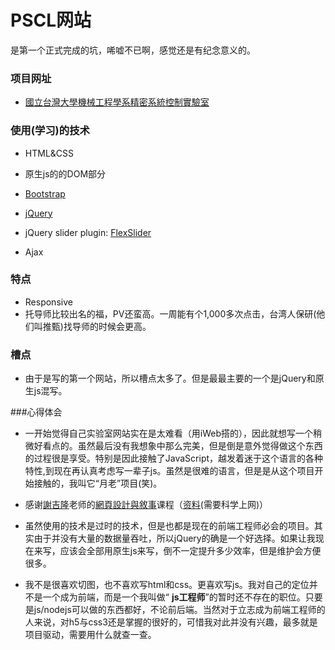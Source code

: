 # PSCL网站

是第一个正式完成的坑，唏嘘不已啊，感觉还是有纪念意义的。

### 项目网址

- [國立台灣大學機械工程學系精密系統控制實驗室](http://pscl.me.ntu.edu.tw)

### 使用(学习)的技术

- HTML&CSS


- 原生js的的DOM部分
- [Bootstrap](https://github.com/twbs/bootstrap)
- [jQuery](https://github.com/jquery/jquery)
- jQuery slider plugin: [FlexSlider](https://github.com/woocommerce/FlexSlider)
- Ajax

### 特点

- Responsive
- 托导师比较出名的福，PV还蛮高。一周能有个1,000多次点击，台湾人保研(他们叫推甄)找导师的时候会更高。

### 槽点

- 由于是写的第一个网站，所以槽点太多了。但是最最主要的一个是jQuery和原生js混写。

###心得体会

- 一开始觉得自己实验室网站实在是太难看（用iWeb搭的），因此就想写一个稍微好看点的。虽然最后没有我想象中那么完美，但是倒是意外觉得做这个东西的过程很是享受。特别是因此接触了JavaScript，越发着迷于这个语言的各种特性,到现在再认真考虑写一辈子js。虽然是很难的语言，但是是从这个项目开始接触的，我叫它“月老”项目(笑)。

- 感谢[謝吉隆](http://web.ntnu.edu.tw/~jirlong/)老师的[網頁設計與敘事](https://ceiba.ntu.edu.tw/modules/index.php?csn=217551&default_fun=info&current_lang=chinese)课程（[资料](https://paper.dropbox.com/doc/Web105-NTU-Syllabus-izEQhTCoefnjGXjdbRo8b)(需要科学上网)）

- 虽然使用的技术是过时的技术，但是也都是现在的前端工程师必会的项目。其实由于并没有大量的数据量吞吐，所以jQuery的确是一个好选择。如果让我现在来写，应该会全部用原生js来写，倒不一定提升多少效率，但是维护会方便很多。

- 我不是很喜欢切图，也不喜欢写html和css。更喜欢写js。我对自己的定位并不是一个成为前端，而是一个我叫做“ **js工程师**”的暂时还不存在的职位。只要是js/nodejs可以做的东西都好，不论前后端。当然对于立志成为前端工程师的人来说，对h5与css3还是掌握的很好的，可惜我对此并没有兴趣，最多就是项目驱动，需要用什么就查一查。

  ​



